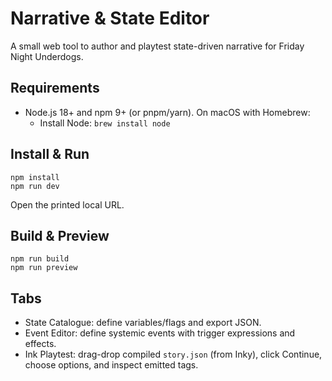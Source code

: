 # Narrative & State Editor

A small web tool to author and playtest state-driven narrative for Friday Night Underdogs.

## Requirements
- Node.js 18+ and npm 9+ (or pnpm/yarn). On macOS with Homebrew:
  - Install Node: `brew install node`

## Install & Run
```
npm install
npm run dev
```
Open the printed local URL.

## Build & Preview
```
npm run build
npm run preview
```

## Tabs
- State Catalogue: define variables/flags and export JSON.
- Event Editor: define systemic events with trigger expressions and effects.
- Ink Playtest: drag-drop compiled `story.json` (from Inky), click Continue, choose options, and inspect emitted tags.


